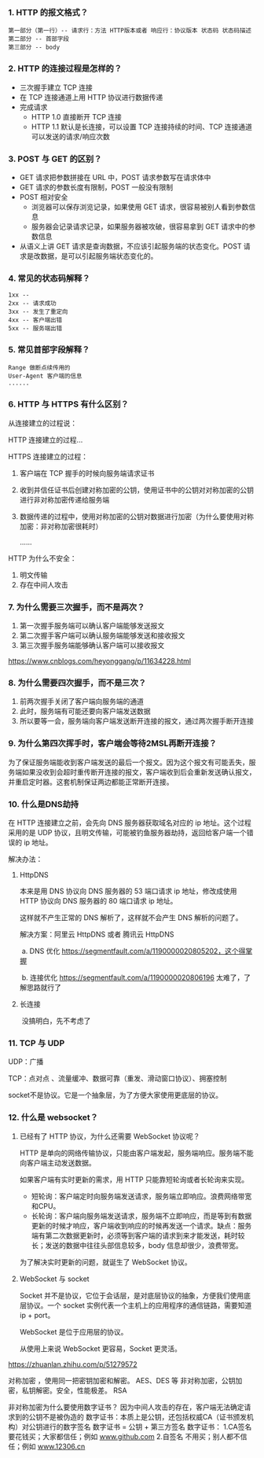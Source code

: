 ### 1. HTTP 的报文格式？

```
第一部分（第一行）-- 请求行：方法 HTTP版本或者 响应行：协议版本 状态码 状态码描述
第二部分 -- 首部字段
第三部分 -- body
```

### 2. HTTP 的连接过程是怎样的？

- 三次握手建立 TCP 连接
- 在 TCP 连接通道上用 HTTP 协议进行数据传递
- 完成请求
  - HTTP 1.0 直接断开 TCP 连接
  - HTTP 1.1 默认是长连接，可以设置 TCP 连接持续的时间、TCP 连接通道可以发送的请求/响应次数

### 3. POST 与 GET 的区别？

- GET 请求把参数拼接在 URL 中，POST 请求参数写在请求体中
- GET 请求的参数长度有限制，POST 一般没有限制
- POST 相对安全
  - 浏览器可以保存浏览记录，如果使用 GET 请求，很容易被别人看到参数信息
  - 服务器会记录请求记录，如果服务器被攻破，很容易拿到 GET 请求中的参数信息
- 从语义上讲 GET 请求是查询数据，不应该引起服务端的状态变化。POST 请求是改数据，是可以引起服务端状态变化的。

### 4. 常见的状态码解释？
	1xx -- 
	2xx -- 请求成功
	3xx -- 发生了重定向
	4xx -- 客户端出错
	5xx -- 服务端出错
### 5. 常见首部字段解释？
	Range 做断点续传用的
	User-Agent 客户端的信息
	......
### 6. HTTP 与 HTTPS 有什么区别？

从连接建立的过程说：

HTTP 连接建立的过程...

HTTPS 连接建立的过程：

1. 客户端在 TCP 握手的时候向服务端请求证书

2. 收到并信任证书后创建对称加密的公钥，使用证书中的公钥对对称加密的公钥进行非对称加密传递给服务端

3. 数据传递的过程中，使用对称加密的公钥对数据进行加密（为什么要使用对称加密：非对称加密很耗时）

   ......

HTTP 为什么不安全：

1. 明文传输
2. 存在中间人攻击

### 7. 为什么需要三次握手，而不是两次？

1. 第一次握手服务端可以确认客户端能够发送报文
2. 第二次握手客户端可以确认服务端能够发送和接收报文
3. 第三次握手服务端能够确认客户端可以接收报文

https://www.cnblogs.com/heyonggang/p/11634228.html
### 8. 为什么需要四次握手，而不是三次？

1. 前两次握手关闭了客户端向服务端的通道
2. 此时，服务端有可能还要向客户端发送数据
3. 所以要等一会，服务端向客户端发送断开连接的报文，通过两次握手断开连接

### 9.  为什么第四次挥手时，客户端会等待2MSL再断开连接？

为了保证服务端能收到客户端发送的最后一个报文。因为这个报文有可能丢失，服务端如果没收到会超时重传断开连接的报文，客户端收到后会重新发送确认报文，并重启定时器。这套机制保证两边都能正常断开连接。

### 10. 什么是DNS劫持

在 HTTP 连接建立之前，会先向 DNS 服务器获取域名对应的 ip 地址。这个过程采用的是 UDP 协议，且明文传输，可能被钓鱼服务器劫持，返回给客户端一个错误的 ip 地址。

解决办法：

1. HttpDNS

   本来是用 DNS 协议向 DNS 服务器的 53 端口请求 ip 地址，修改成使用 HTTP 协议向 DNS 服务器的 80 端口请求 ip 地址。

   这样就不产生正常的 DNS 解析了，这样就不会产生 DNS 解析的问题了。

   解决方案：阿里云 HttpDNS 或者 腾讯云 HttpDNS

   ​	a. DNS 优化 https://segmentfault.com/a/1190000020805202，这个得掌握

   ​	b. 连接优化 https://segmentfault.com/a/1190000020806196 太难了，了解思路就行了

2. 长连接

   ​	没搞明白，先不考虑了

### 11. TCP 与 UDP

UDP：广播

TCP：点对点 、流量缓冲、数据可靠（重发、滑动窗口协议）、拥塞控制

socket不是协议。它是一个抽象层，为了方便大家使用更底层的协议。

### 12. 什么是 websocket？

1. 已经有了 HTTP 协议，为什么还需要 WebSocket 协议呢？

   HTTP 是单向的网络传输协议，只能由客户端发起，服务端响应。服务端不能向客户端主动发送数据。

   如果客户端有实时更新的需求，用 HTTP 只能靠短轮询或者长轮询来实现。

   - 短轮询：客户端定时向服务端发送请求，服务端立即响应。浪费网络带宽和CPU。
   - 长轮询：客户端向服务端发送请求，服务端不立即响应，而是等到有数据更新的时候才响应，客户端收到响应的时候再发送一个请求。缺点：服务端有第二次数据更新时，必须等到客户端的请求到来才能发送，耗时较长；发送的数据中往往头部信息较多，body 信息却很少，浪费带宽。

   为了解决实时更新的问题，就诞生了 WebSocket 协议。

2. WebSocket 与 socket

   Socket 并不是协议，它位于会话层，是对底层协议的抽象，方便我们使用底层协议。一个 socket 实例代表一个主机上的应用程序的通信链路，需要知道 ip + port。

   WebSocket 是位于应用层的协议。

   从使用上来说 WebSocket 更容易，Socket 更灵活。

https://zhuanlan.zhihu.com/p/51279572





对称加密 ，使用同一把密钥加密和解密。 AES、DES 等
非对称加密，公钥加密，私钥解密。安全，性能极差。 RSA

非对称加密为什么要使用数字证书？
因为中间人攻击的存在，客户端无法确定请求到的公钥不是被伪造的
数字证书：本质上是公钥，还包括权威CA（证书颁发机构）对公钥进行的数字签名
数字证书 = 公钥 + 第三方签名
数字证书：
1.CA签名 要花钱买；大家都信任；例如 www.github.com
2.自签名  不用买；别人都不信任；例如 www.12306.cn